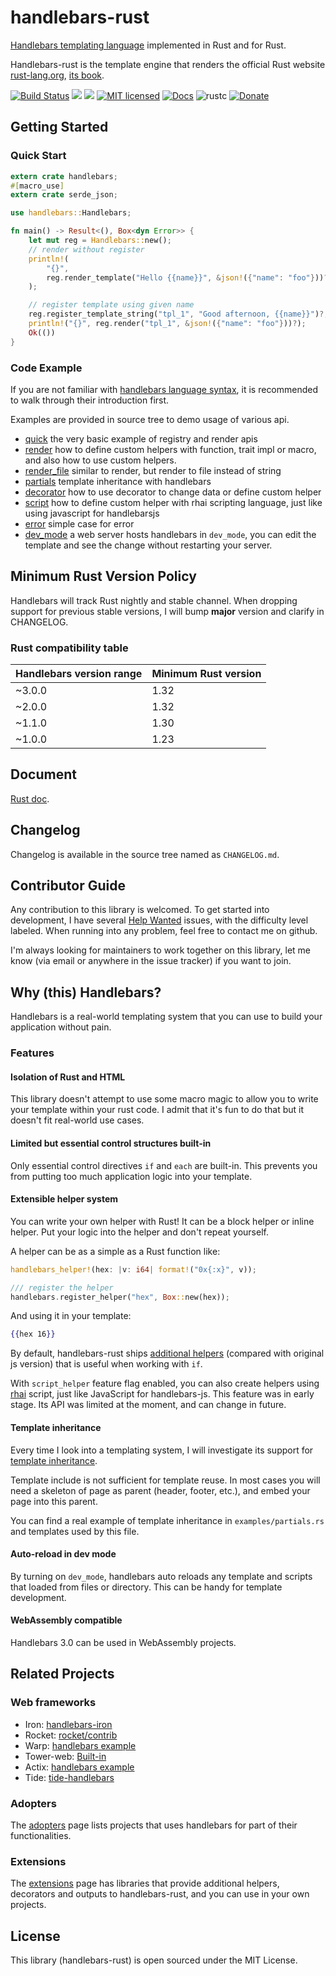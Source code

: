 handlebars-rust
===============

[Handlebars templating language](https://handlebarsjs.com) implemented
in Rust and for Rust.

Handlebars-rust is the template engine that renders the official Rust website
[rust-lang.org](https://www.rust-lang.org), [its
book](https://doc.rust-lang.org/book/).

[![Build Status](https://travis-ci.org/sunng87/handlebars-rust.svg?branch=master)](https://travis-ci.org/sunng87/handlebars-rust)
[![](https://meritbadge.herokuapp.com/handlebars)](https://crates.io/crates/handlebars)
[![](https://img.shields.io/crates/d/handlebars.svg)](https://crates.io/crates/handlebars)
[![MIT licensed](https://img.shields.io/badge/license-MIT-blue.svg)](./LICENSE)
[![Docs](https://docs.rs/handlebars/badge.svg)](https://docs.rs/crate/handlebars/)
![rustc](https://img.shields.io/badge/rustc-1.45+-lightgray.svg)
[![Donate](https://img.shields.io/badge/donate-liberapay-yellow.svg)](https://liberapay.com/Sunng/donate)

## Getting Started

### Quick Start

```rust
extern crate handlebars;
#[macro_use]
extern crate serde_json;

use handlebars::Handlebars;

fn main() -> Result<(), Box<dyn Error>> {
    let mut reg = Handlebars::new();
    // render without register
    println!(
        "{}",
        reg.render_template("Hello {{name}}", &json!({"name": "foo"}))?
    );

    // register template using given name
    reg.register_template_string("tpl_1", "Good afternoon, {{name}}")?;
    println!("{}", reg.render("tpl_1", &json!({"name": "foo"}))?);
    Ok(())
}
```

### Code Example

If you are not familiar with [handlebars language
syntax](https://handlebarsjs.com), it is recommended to walk through
their introduction first.

Examples are provided in source tree to demo usage of various api.

* [quick](https://github.com/sunng87/handlebars-rust/blob/master/examples/quick.rs)
  the very basic example of registry and render apis
* [render](https://github.com/sunng87/handlebars-rust/blob/master/examples/render.rs)
  how to define custom helpers with function, trait impl or macro, and also how
  to use custom helpers.
* [render_file](https://github.com/sunng87/handlebars-rust/blob/master/examples/render_file.rs)
  similar to render, but render to file instead of string
* [partials](https://github.com/sunng87/handlebars-rust/blob/master/examples/partials.rs)
  template inheritance with handlebars
* [decorator](https://github.com/sunng87/handlebars-rust/blob/master/examples/decorator.rs)
  how to use decorator to change data or define custom helper
* [script](https://github.com/sunng87/handlebars-rust/blob/master/examples/script.rs)
  how to define custom helper with rhai scripting language,
  just like using javascript for handlebarsjs
* [error](https://github.com/sunng87/handlebars-rust/blob/master/examples/error.rs)
  simple case for error
* [dev_mode](https://github.com/sunng87/handlebars-rust/blob/master/examples/dev_mode.rs)
  a web server hosts handlebars in `dev_mode`, you can edit the template and see the change
  without restarting your server.

## Minimum Rust Version Policy

Handlebars will track Rust nightly and stable channel. When dropping
support for previous stable versions, I will bump **major** version
and clarify in CHANGELOG.

### Rust compatibility table

| Handlebars version range | Minimum Rust version |
| --- | --- |
| ~3.0.0 | 1.32 |
| ~2.0.0 | 1.32 |
| ~1.1.0 | 1.30 |
| ~1.0.0 | 1.23 |

## Document

[Rust doc](https://docs.rs/crate/handlebars/).

## Changelog

Changelog is available in the source tree named as `CHANGELOG.md`.

## Contributor Guide

Any contribution to this library is welcomed. To get started into
development, I have several [Help
Wanted](https://github.com/sunng87/handlebars-rust/issues?q=is%3Aissue+is%3Aopen+label%3A%22help+wanted%22)
issues, with the difficulty level labeled. When running into any problem,
feel free to contact me on github.

I'm always looking for maintainers to work together on this library,
let me know (via email or anywhere in the issue tracker) if you
want to join.

## Why (this) Handlebars?

Handlebars is a real-world templating system that you can use to build
your application without pain.

### Features

#### Isolation of Rust and HTML

This library doesn't attempt to use some macro magic to allow you to
write your template within your rust code. I admit that it's fun to do
that but it doesn't fit real-world use cases.

#### Limited but essential control structures built-in

Only essential control directives `if` and `each` are built-in. This
prevents you from putting too much application logic into your template.

#### Extensible helper system

You can write your own helper with Rust! It can be a block helper or
inline helper. Put your logic into the helper and don't repeat
yourself.

A helper can be as a simple as a Rust function like:

```rust
handlebars_helper!(hex: |v: i64| format!("0x{:x}", v));

/// register the helper
handlebars.register_helper("hex", Box::new(hex));
```

And using it in your template:

```handlebars
{{hex 16}}
```

By default, handlebars-rust ships [additional helpers](https://github.com/sunng87/handlebars-rust/blob/master/src/helpers/helper_boolean.rs#L5)
(compared with original js version)
that is useful when working with `if`.

With `script_helper` feature flag enabled, you can also create helpers
using [rhai](https://github.com/jonathandturner/rhai) script, just like JavaScript
for handlebars-js. This feature was in early stage. Its API was limited at the
moment, and can change in future.

#### Template inheritance

Every time I look into a templating system, I will investigate its
support for [template
inheritance](https://docs.djangoproject.com/en/1.9/ref/templates/language/#template-inheritance).

Template include is not sufficient for template reuse. In most cases
you will need a skeleton of page as parent (header, footer, etc.), and
embed your page into this parent.

You can find a real example of template inheritance in
`examples/partials.rs` and templates used by this file.

#### Auto-reload in dev mode

By turning on `dev_mode`, handlebars auto reloads any template and scripts that
loaded from files or directory. This can be handy for template development.

#### WebAssembly compatible

Handlebars 3.0 can be used in WebAssembly projects.

## Related Projects

### Web frameworks

* Iron: [handlebars-iron](https://github.com/sunng87/handlebars-iron)
* Rocket: [rocket/contrib](https://api.rocket.rs/v0.4/rocket_contrib/templates/index.html)
* Warp: [handlebars
  example](https://github.com/seanmonstar/warp/blob/master/examples/handlebars_template.rs)
* Tower-web: [Built-in](https://github.com/carllerche/tower-web)
* Actix: [handlebars
  example](https://github.com/actix/examples/blob/master/template_engines/handlebars/src/main.rs)
* Tide: [tide-handlebars](https://github.com/No9/tide-handlebars)

### Adopters

The
[adopters](https://github.com/sunng87/handlebars-rust/wiki/Adopters)
page lists projects that uses handlebars for part of their
functionalities.

### Extensions

The
[extensions](https://github.com/sunng87/handlebars-rust/wiki/Extensions)
page has libraries that provide additional helpers, decorators and
outputs to handlebars-rust, and you can use in your own projects.

## License

This library (handlebars-rust) is open sourced under the MIT License.
